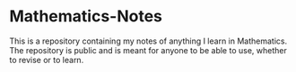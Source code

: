 # Mathematics-Notes
This is a repository containing my notes of anything I learn in Mathematics. The repository is public and is meant for anyone to be able to use, whether to revise or to learn.
